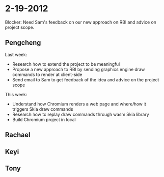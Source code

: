 # 2-19-2012

Blocker: Need Sam's feedback on our new approach on RBI and advice on project scope.

## Pengcheng

Last week:
- Research how to extend the project to be meaningful
- Propose a new approach to RBI by sending graphics engine draw commands to render at client-side
- Send email to Sam to get feedback of the idea and advice on the project scope

This week:
- Understand how Chromium renders a web page and where/how it triggers Skia draw commands
- Research how to replay draw commands through wasm Skia library
- Build Chromium project in local

## Rachael

## Keyi

## Tony
